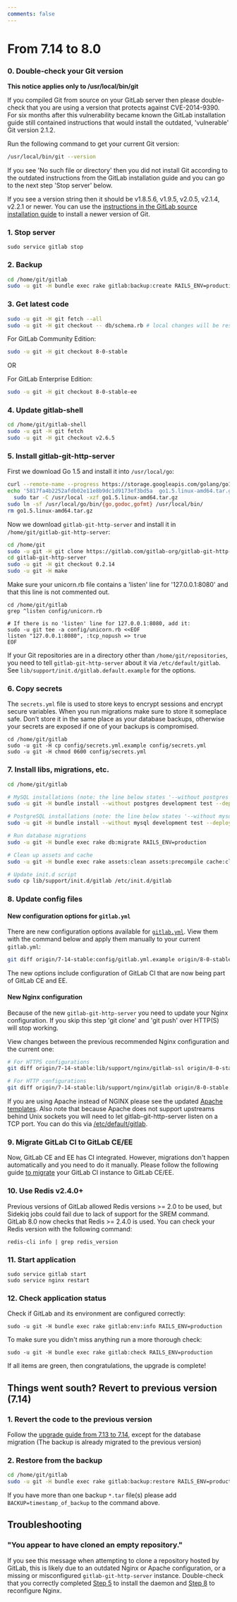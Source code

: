 ```yaml
---
comments: false
---
```


# From 7.14 to 8.0

### 0. Double-check your Git version

**This notice applies only to /usr/local/bin/git**

If you compiled Git from source on your GitLab server then please double-check
that you are using a version that protects against CVE-2014-9390. For six
months after this vulnerability became known the GitLab installation guide
still contained instructions that would install the outdated, 'vulnerable' Git
version 2.1.2.

Run the following command to get your current Git version:

```sh
/usr/local/bin/git --version
```

If you see 'No such file or directory' then you did not install Git according
to the outdated instructions from the GitLab installation guide and you can go
to the next step 'Stop server' below.

If you see a version string then it should be v1.8.5.6, v1.9.5, v2.0.5, v2.1.4,
v2.2.1 or newer. You can use the [instructions in the GitLab source
installation
guide](https://gitlab.com/gitlab-org/gitlab-ce/blob/master/doc/install/installation.md#1-packages-dependencies)
to install a newer version of Git.

### 1. Stop server

    sudo service gitlab stop

### 2. Backup

```bash
cd /home/git/gitlab
sudo -u git -H bundle exec rake gitlab:backup:create RAILS_ENV=production
```

### 3. Get latest code

```bash
sudo -u git -H git fetch --all
sudo -u git -H git checkout -- db/schema.rb # local changes will be restored automatically
```

For GitLab Community Edition:

```bash
sudo -u git -H git checkout 8-0-stable
```

OR

For GitLab Enterprise Edition:

```bash
sudo -u git -H git checkout 8-0-stable-ee
```

### 4. Update gitlab-shell

```bash
cd /home/git/gitlab-shell
sudo -u git -H git fetch
sudo -u git -H git checkout v2.6.5
```

### 5. Install gitlab-git-http-server

First we download Go 1.5 and install it into `/usr/local/go`:

```bash
curl --remote-name --progress https://storage.googleapis.com/golang/go1.5.linux-amd64.tar.gz
echo '5817fa4b2252afdb02e11e8b9dc1d9173ef3bd5a  go1.5.linux-amd64.tar.gz' | shasum -c - && \
  sudo tar -C /usr/local -xzf go1.5.linux-amd64.tar.gz
sudo ln -sf /usr/local/go/bin/{go,godoc,gofmt} /usr/local/bin/
rm go1.5.linux-amd64.tar.gz
```

Now we download `gitlab-git-http-server` and install it in `/home/git/gitlab-git-http-server`:

```bash
cd /home/git
sudo -u git -H git clone https://gitlab.com/gitlab-org/gitlab-git-http-server.git
cd gitlab-git-http-server
sudo -u git -H git checkout 0.2.14
sudo -u git -H make
```

Make sure your unicorn.rb file contains a 'listen' line for
'127.0.0.1:8080' and that this line is not commented out.

```
cd /home/git/gitlab
grep ^listen config/unicorn.rb

# If there is no 'listen' line for 127.0.0.1:8080, add it:
sudo -u git tee -a config/unicorn.rb <<EOF
listen "127.0.0.1:8080", :tcp_nopush => true
EOF
```

If your Git repositories are in a directory other than `/home/git/repositories`,
you need to tell `gitlab-git-http-server` about it via `/etc/default/gitlab`.
See `lib/support/init.d/gitlab.default.example` for the options.

### 6. Copy secrets

The `secrets.yml` file is used to store keys to encrypt sessions and encrypt secure variables.
When you run migrations make sure to store it someplace safe.
Don't store it in the same place as your database backups,
otherwise your secrets are exposed if one of your backups is compromised.

```
cd /home/git/gitlab
sudo -u git -H cp config/secrets.yml.example config/secrets.yml
sudo -u git -H chmod 0600 config/secrets.yml
```

### 7. Install libs, migrations, etc.

```bash
cd /home/git/gitlab

# MySQL installations (note: the line below states '--without postgres')
sudo -u git -H bundle install --without postgres development test --deployment

# PostgreSQL installations (note: the line below states '--without mysql')
sudo -u git -H bundle install --without mysql development test --deployment

# Run database migrations
sudo -u git -H bundle exec rake db:migrate RAILS_ENV=production

# Clean up assets and cache
sudo -u git -H bundle exec rake assets:clean assets:precompile cache:clear RAILS_ENV=production

# Update init.d script
sudo cp lib/support/init.d/gitlab /etc/init.d/gitlab
```

### 8. Update config files

#### New configuration options for `gitlab.yml`

There are new configuration options available for [`gitlab.yml`][yaml]. View them with the command below and apply them manually to your current `gitlab.yml`:

```sh
git diff origin/7-14-stable:config/gitlab.yml.example origin/8-0-stable:config/gitlab.yml.example
```

The new options include configuration of GitLab CI that are now being part of GitLab CE and EE.

#### New Nginx configuration

Because of the new `gitlab-git-http-server` you need to update your Nginx
configuration.  If you skip this step 'git clone' and 'git push' over HTTP(S)
will stop working.

View changes between the previous recommended Nginx configuration and the
current one:

```sh
# For HTTPS configurations
git diff origin/7-14-stable:lib/support/nginx/gitlab-ssl origin/8-0-stable:lib/support/nginx/gitlab-ssl

# For HTTP configurations
git diff origin/7-14-stable:lib/support/nginx/gitlab origin/8-0-stable:lib/support/nginx/gitlab
```

If you are using Apache instead of NGINX please see the updated [Apache templates](https://gitlab.com/gitlab-org/gitlab-recipes/tree/master/web-server/apache).
Also note that because Apache does not support upstreams behind Unix sockets you will need to let gitlab-git-http-server listen on a TCP port. You can do this via [/etc/default/gitlab](https://gitlab.com/gitlab-org/gitlab-ce/blob/8-0-stable/lib/support/init.d/gitlab.default.example#L34).

### 9. Migrate GitLab CI to GitLab CE/EE

Now, GitLab CE and EE has CI integrated. However, migrations don't happen automatically and you need to do it manually.
Please follow the following guide [to migrate](../migrate_ci_to_ce/README.md) your GitLab CI instance to GitLab CE/EE.

### 10. Use Redis v2.4.0+

Previous versions of GitLab allowed Redis versions >= 2.0 to be used, but
Sidekiq jobs could fail due to lack of support for the SREM command. GitLab
8.0 now checks that Redis >= 2.4.0 is used. You can check your Redis version
with the following command:

    redis-cli info | grep redis_version

### 11. Start application

    sudo service gitlab start
    sudo service nginx restart

### 12. Check application status

Check if GitLab and its environment are configured correctly:

    sudo -u git -H bundle exec rake gitlab:env:info RAILS_ENV=production

To make sure you didn't miss anything run a more thorough check:

    sudo -u git -H bundle exec rake gitlab:check RAILS_ENV=production

If all items are green, then congratulations, the upgrade is complete!

## Things went south? Revert to previous version (7.14)

### 1. Revert the code to the previous version

Follow the [upgrade guide from 7.13 to 7.14](7.13-to-7.14.md), except for the database migration
(The backup is already migrated to the previous version)

### 2. Restore from the backup

```bash
cd /home/git/gitlab
sudo -u git -H bundle exec rake gitlab:backup:restore RAILS_ENV=production
```

If you have more than one backup `*.tar` file(s) please add `BACKUP=timestamp_of_backup` to the command above.

## Troubleshooting

### "You appear to have cloned an empty repository."

If you see this message when attempting to clone a repository hosted by GitLab,
this is likely due to an outdated Nginx or Apache configuration, or a missing or
misconfigured `gitlab-git-http-server` instance. Double-check that you correctly
completed [Step 5](#5-install-gitlab-git-http-server) to install the daemon and
[Step 8](#new-nginx-configuration) to reconfigure Nginx.

[yaml]: https://gitlab.com/gitlab-org/gitlab-ce/blob/8-0-stable/config/gitlab.yml.example

